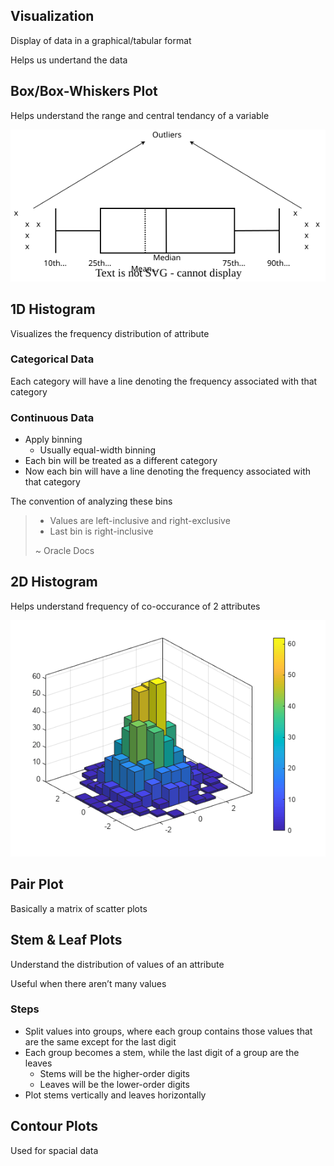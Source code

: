 ## Visualization

Display of data in a graphical/tabular format

Helps us undertand the data

## Box/Box-Whiskers Plot

Helps understand the range and central tendancy of a variable

![box_plot](assets/box_plot.svg)

## 1D Histogram

Visualizes the frequency distribution of attribute

### Categorical Data

Each category will have a line denoting the frequency associated with that category

### Continuous Data

- Apply binning
  - Usually equal-width binning
- Each bin will be treated as a different category
- Now each bin will have a line denoting the frequency associated with that category

The convention of analyzing these bins

> - Values are left-inclusive and right-exclusive
> - Last bin is right-inclusive
>
> ~ Oracle Docs

## 2D Histogram

Helps understand frequency of co-occurance of 2 attributes

![img](assets/2d_histogram.png)

## Pair Plot

Basically a matrix of scatter plots

## Stem & Leaf Plots

Understand the distribution of values of an attribute

Useful when there aren’t many values

### Steps

- Split values into groups, where each group contains those values that are the same except for the last digit
- Each group becomes a stem, while the last digit of a group are the leaves
  - Stems will be the higher-order digits
  - Leaves will be the lower-order digits
- Plot stems vertically and leaves horizontally

## Contour Plots

Used for spacial data